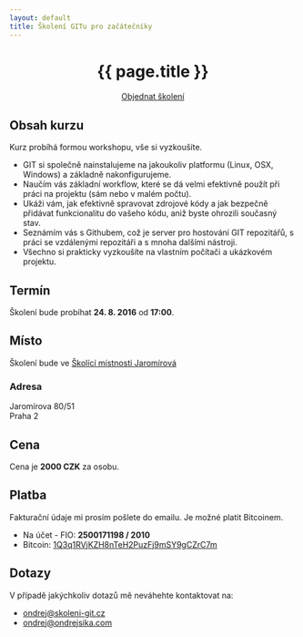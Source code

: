 ```yaml
---
layout: default
title: Školení GITu pro začátečníky
---
```


<div class="header">
    <center>
        <h1>{{ page.title }}</h1>
        <a href="https://goo.gl/forms/A8diX53iSv2AyjAu1" class="btn btn-large btn-success">Objednat školení</a>
    </center>
</div>


## Obsah kurzu

Kurz probíhá formou workshopu, vše si vyzkoušíte.

- GIT si společně nainstalujeme na jakoukoliv platformu (Linux, OSX, Windows) a základně nakonfigurujeme.
- Naučím vás základní workflow, které se dá velmi efektivně použít při práci na projektu (sám nebo v malém počtu).
- Ukáži vám, jak efektivně spravovat zdrojové kódy a jak bezpečně přidávat funkcionalitu do vašeho kódu, aniž byste ohrozili současný stav.
- Seznámím vás s Githubem, což je server pro hostování GIT repozitářů, s práci se vzdálenými repozitáři a s mnoha dalšími nástroji.
- Všechno si prakticky vyzkoušíte na vlastním počítači a ukázkovém projektu.


## Termín

Školení bude probíhat __24. 8. 2016__ od __17:00__.


## Místo

Školení bude ve [Školící místnosti Jaromírová](https://skolicimistnostjaromirova.cz/)

### Adresa

Jaromírova 80/51
<br>Praha 2

## Cena

Cena je __2000 CZK__ za osobu.

## Platba

Fakturační údaje mi prosím pošlete do emailu. Je možné platit Bitcoinem.

- Na účet - FIO: __2500171198 / 2010__
- Bitcoin: [1Q3q1RVjKZH8nTeH2PuzFj9mSY9gCZrC7m](bitcoin:1Q3q1RVjKZH8nTeH2PuzFj9mSY9gCZrC7m)


## Dotazy

V případě jakýchkoliv dotazů mě neváhehte kontaktovat na:

- <ondrej@skoleni-git.cz>
- <ondrej@ondrejsika.com>

